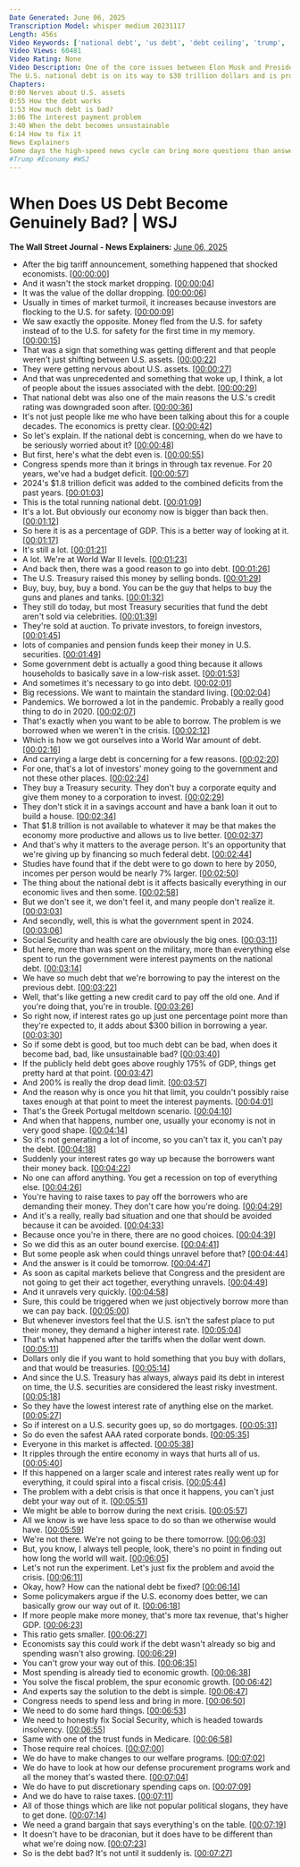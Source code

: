 ```yaml
---
Date Generated: June 06, 2025
Transcription Model: whisper medium 20231117
Length: 456s
Video Keywords: ['national debt', 'us debt', 'debt ceiling', 'trump', 'trump news', 'elon musk', 'trump musk fight', 'trump musk fallout', 'debt crisis explained', 'debt crisis', 'is us debt a problem', 'us debt to gdp', 'us debt chart', 'us debt limit', 'us treasury bonds', 'bonds', 'how us debt works', 'us debt economy', 'economic news', 'tariffs', 'trump musk news', 'value of the dollar', 'us dollar', 'us assets', 'us credit rating', 'budget deficit', 'us deficit', 'government debt', 'recession', 'government spending', 'interest', 'wsj', 'usnews']
Video Views: 60481
Video Rating: None
Video Description: One of the core issues between Elon Musk and President Donald Trump’s feud is over Republican’s “big, beautiful bill” in Congress. Musk is concerned about how much it raises the national debt. 
The U.S. national debt is on its way to $30 trillion dollars and is projected to be more than 100% of GDP at the end of this year. So is that… bad? Let’s look at what the debt is, how it affects the economy and how much is too much.
Chapters:
0:00 Nerves about U.S. assets
0:55 How the debt works
1:53 How much debt is bad?
3:06 The interest payment problem 
3:40 When the debt becomes unsustainable
6:14 How to fix it
News Explainers
Some days the high-speed news cycle can bring more questions than answers. WSJ’s news explainers break down the day's biggest stories into bite-size pieces to help you make sense of the news.
#Trump #Economy #WSJ
---
```


# When Does US Debt Become Genuinely Bad? | WSJ
**The Wall Street Journal - News Explainers:** [June 06, 2025](https://www.youtube.com/watch?v=Xi7RvweuIUk)
*  After the big tariff announcement, something happened that shocked economists. [[00:00:00](https://www.youtube.com/watch?v=Xi7RvweuIUk&t=0.0s)]
*  And it wasn't the stock market dropping. [[00:00:04](https://www.youtube.com/watch?v=Xi7RvweuIUk&t=4.0s)]
*  It was the value of the dollar dropping. [[00:00:06](https://www.youtube.com/watch?v=Xi7RvweuIUk&t=6.0s)]
*  Usually in times of market turmoil, it increases because investors are flocking to the U.S. for safety. [[00:00:09](https://www.youtube.com/watch?v=Xi7RvweuIUk&t=9.0s)]
*  We saw exactly the opposite. Money fled from the U.S. for safety instead of to the U.S. for safety for the first time in my memory. [[00:00:15](https://www.youtube.com/watch?v=Xi7RvweuIUk&t=15.0s)]
*  That was a sign that something was getting different and that people weren't just shifting between U.S. assets. [[00:00:22](https://www.youtube.com/watch?v=Xi7RvweuIUk&t=22.0s)]
*  They were getting nervous about U.S. assets. [[00:00:27](https://www.youtube.com/watch?v=Xi7RvweuIUk&t=27.0s)]
*  And that was unprecedented and something that woke up, I think, a lot of people about the issues associated with the debt. [[00:00:29](https://www.youtube.com/watch?v=Xi7RvweuIUk&t=29.0s)]
*  That national debt was also one of the main reasons the U.S.'s credit rating was downgraded soon after. [[00:00:36](https://www.youtube.com/watch?v=Xi7RvweuIUk&t=36.0s)]
*  It's not just people like me who have been talking about this for a couple decades. The economics is pretty clear. [[00:00:42](https://www.youtube.com/watch?v=Xi7RvweuIUk&t=42.0s)]
*  So let's explain. If the national debt is concerning, when do we have to be seriously worried about it? [[00:00:48](https://www.youtube.com/watch?v=Xi7RvweuIUk&t=48.0s)]
*  But first, here's what the debt even is. [[00:00:55](https://www.youtube.com/watch?v=Xi7RvweuIUk&t=55.0s)]
*  Congress spends more than it brings in through tax revenue. For 20 years, we've had a budget deficit. [[00:00:57](https://www.youtube.com/watch?v=Xi7RvweuIUk&t=57.0s)]
*  2024's $1.8 trillion deficit was added to the combined deficits from the past years. [[00:01:03](https://www.youtube.com/watch?v=Xi7RvweuIUk&t=63.0s)]
*  This is the total running national debt. [[00:01:09](https://www.youtube.com/watch?v=Xi7RvweuIUk&t=69.0s)]
*  It's a lot. But obviously our economy now is bigger than back then. [[00:01:12](https://www.youtube.com/watch?v=Xi7RvweuIUk&t=72.0s)]
*  So here it is as a percentage of GDP. This is a better way of looking at it. [[00:01:17](https://www.youtube.com/watch?v=Xi7RvweuIUk&t=77.0s)]
*  It's still a lot. [[00:01:21](https://www.youtube.com/watch?v=Xi7RvweuIUk&t=81.0s)]
*  A lot. We're at World War II levels. [[00:01:23](https://www.youtube.com/watch?v=Xi7RvweuIUk&t=83.0s)]
*  And back then, there was a good reason to go into debt. [[00:01:26](https://www.youtube.com/watch?v=Xi7RvweuIUk&t=86.0s)]
*  The U.S. Treasury raised this money by selling bonds. [[00:01:29](https://www.youtube.com/watch?v=Xi7RvweuIUk&t=89.0s)]
*  Buy, buy, buy, buy a bond. You can be the guy that helps to buy the guns and planes and tanks. [[00:01:32](https://www.youtube.com/watch?v=Xi7RvweuIUk&t=92.0s)]
*  They still do today, but most Treasury securities that fund the debt aren't sold via celebrities. [[00:01:39](https://www.youtube.com/watch?v=Xi7RvweuIUk&t=99.0s)]
*  They're sold at auction. To private investors, to foreign investors, [[00:01:45](https://www.youtube.com/watch?v=Xi7RvweuIUk&t=105.0s)]
*  lots of companies and pension funds keep their money in U.S. securities. [[00:01:49](https://www.youtube.com/watch?v=Xi7RvweuIUk&t=109.0s)]
*  Some government debt is actually a good thing because it allows households to basically save in a low-risk asset. [[00:01:53](https://www.youtube.com/watch?v=Xi7RvweuIUk&t=113.0s)]
*  And sometimes it's necessary to go into debt. [[00:02:01](https://www.youtube.com/watch?v=Xi7RvweuIUk&t=121.0s)]
*  Big recessions. We want to maintain the standard living. [[00:02:04](https://www.youtube.com/watch?v=Xi7RvweuIUk&t=124.0s)]
*  Pandemics. We borrowed a lot in the pandemic. Probably a really good thing to do in 2020. [[00:02:07](https://www.youtube.com/watch?v=Xi7RvweuIUk&t=127.0s)]
*  That's exactly when you want to be able to borrow. The problem is we borrowed when we weren't in the crisis. [[00:02:12](https://www.youtube.com/watch?v=Xi7RvweuIUk&t=132.0s)]
*  Which is how we got ourselves into a World War amount of debt. [[00:02:16](https://www.youtube.com/watch?v=Xi7RvweuIUk&t=136.0s)]
*  And carrying a large debt is concerning for a few reasons. [[00:02:20](https://www.youtube.com/watch?v=Xi7RvweuIUk&t=140.0s)]
*  For one, that's a lot of investors' money going to the government and not these other places. [[00:02:24](https://www.youtube.com/watch?v=Xi7RvweuIUk&t=144.0s)]
*  They buy a Treasury security. They don't buy a corporate equity and give them money to a corporation to invest. [[00:02:29](https://www.youtube.com/watch?v=Xi7RvweuIUk&t=149.0s)]
*  They don't stick it in a savings account and have a bank loan it out to build a house. [[00:02:34](https://www.youtube.com/watch?v=Xi7RvweuIUk&t=154.0s)]
*  That $1.8 trillion is not available to whatever it may be that makes the economy more productive and allows us to live better. [[00:02:37](https://www.youtube.com/watch?v=Xi7RvweuIUk&t=157.0s)]
*  And that's why it matters to the average person. It's an opportunity that we're giving up by financing so much federal debt. [[00:02:44](https://www.youtube.com/watch?v=Xi7RvweuIUk&t=164.0s)]
*  Studies have found that if the debt were to go down to here by 2050, incomes per person would be nearly 7% larger. [[00:02:50](https://www.youtube.com/watch?v=Xi7RvweuIUk&t=170.0s)]
*  The thing about the national debt is it affects basically everything in our economic lives and then some. [[00:02:58](https://www.youtube.com/watch?v=Xi7RvweuIUk&t=178.0s)]
*  But we don't see it, we don't feel it, and many people don't realize it. [[00:03:03](https://www.youtube.com/watch?v=Xi7RvweuIUk&t=183.0s)]
*  And secondly, well, this is what the government spent in 2024. [[00:03:06](https://www.youtube.com/watch?v=Xi7RvweuIUk&t=186.0s)]
*  Social Security and health care are obviously the big ones. [[00:03:11](https://www.youtube.com/watch?v=Xi7RvweuIUk&t=191.0s)]
*  But here, more than was spent on the military, more than everything else spent to run the government were interest payments on the national debt. [[00:03:14](https://www.youtube.com/watch?v=Xi7RvweuIUk&t=194.0s)]
*  We have so much debt that we're borrowing to pay the interest on the previous debt. [[00:03:22](https://www.youtube.com/watch?v=Xi7RvweuIUk&t=202.0s)]
*  Well, that's like getting a new credit card to pay off the old one. And if you're doing that, you're in trouble. [[00:03:26](https://www.youtube.com/watch?v=Xi7RvweuIUk&t=206.0s)]
*  So right now, if interest rates go up just one percentage point more than they're expected to, it adds about $300 billion in borrowing a year. [[00:03:30](https://www.youtube.com/watch?v=Xi7RvweuIUk&t=210.0s)]
*  So if some debt is good, but too much debt can be bad, when does it become bad, bad, like unsustainable bad? [[00:03:40](https://www.youtube.com/watch?v=Xi7RvweuIUk&t=220.0s)]
*  If the publicly held debt goes above roughly 175% of GDP, things get pretty hard at that point. [[00:03:47](https://www.youtube.com/watch?v=Xi7RvweuIUk&t=227.0s)]
*  And 200% is really the drop dead limit. [[00:03:57](https://www.youtube.com/watch?v=Xi7RvweuIUk&t=237.0s)]
*  And the reason why is once you hit that limit, you couldn't possibly raise taxes enough at that point to meet the interest payments. [[00:04:01](https://www.youtube.com/watch?v=Xi7RvweuIUk&t=241.0s)]
*  That's the Greek Portugal meltdown scenario. [[00:04:10](https://www.youtube.com/watch?v=Xi7RvweuIUk&t=250.0s)]
*  And when that happens, number one, usually your economy is not in very good shape. [[00:04:14](https://www.youtube.com/watch?v=Xi7RvweuIUk&t=254.0s)]
*  So it's not generating a lot of income, so you can't tax it, you can't pay the debt. [[00:04:18](https://www.youtube.com/watch?v=Xi7RvweuIUk&t=258.0s)]
*  Suddenly your interest rates go way up because the borrowers want their money back. [[00:04:22](https://www.youtube.com/watch?v=Xi7RvweuIUk&t=262.0s)]
*  No one can afford anything. You get a recession on top of everything else. [[00:04:26](https://www.youtube.com/watch?v=Xi7RvweuIUk&t=266.0s)]
*  You're having to raise taxes to pay off the borrowers who are demanding their money. They don't care how you're doing. [[00:04:29](https://www.youtube.com/watch?v=Xi7RvweuIUk&t=269.0s)]
*  And it's a really, really bad situation and one that should be avoided because it can be avoided. [[00:04:33](https://www.youtube.com/watch?v=Xi7RvweuIUk&t=273.0s)]
*  Because once you're in there, there are no good choices. [[00:04:39](https://www.youtube.com/watch?v=Xi7RvweuIUk&t=279.0s)]
*  So we did this as an outer bound exercise. [[00:04:41](https://www.youtube.com/watch?v=Xi7RvweuIUk&t=281.0s)]
*  But some people ask when could things unravel before that? [[00:04:44](https://www.youtube.com/watch?v=Xi7RvweuIUk&t=284.0s)]
*  And the answer is it could be tomorrow. [[00:04:47](https://www.youtube.com/watch?v=Xi7RvweuIUk&t=287.0s)]
*  As soon as capital markets believe that Congress and the president are not going to get their act together, everything unravels. [[00:04:49](https://www.youtube.com/watch?v=Xi7RvweuIUk&t=289.0s)]
*  And it unravels very quickly. [[00:04:58](https://www.youtube.com/watch?v=Xi7RvweuIUk&t=298.0s)]
*  Sure, this could be triggered when we just objectively borrow more than we can pay back. [[00:05:00](https://www.youtube.com/watch?v=Xi7RvweuIUk&t=300.0s)]
*  But whenever investors feel that the U.S. isn't the safest place to put their money, they demand a higher interest rate. [[00:05:04](https://www.youtube.com/watch?v=Xi7RvweuIUk&t=304.0s)]
*  That's what happened after the tariffs when the dollar went down. [[00:05:11](https://www.youtube.com/watch?v=Xi7RvweuIUk&t=311.0s)]
*  Dollars only die if you want to hold something that you buy with dollars, and that would be treasuries. [[00:05:14](https://www.youtube.com/watch?v=Xi7RvweuIUk&t=314.0s)]
*  And since the U.S. Treasury has always, always paid its debt in interest on time, the U.S. securities are considered the least risky investment. [[00:05:18](https://www.youtube.com/watch?v=Xi7RvweuIUk&t=318.0s)]
*  So they have the lowest interest rate of anything else on the market. [[00:05:27](https://www.youtube.com/watch?v=Xi7RvweuIUk&t=327.0s)]
*  So if interest on a U.S. security goes up, so do mortgages. [[00:05:31](https://www.youtube.com/watch?v=Xi7RvweuIUk&t=331.0s)]
*  So do even the safest AAA rated corporate bonds. [[00:05:35](https://www.youtube.com/watch?v=Xi7RvweuIUk&t=335.0s)]
*  Everyone in this market is affected. [[00:05:38](https://www.youtube.com/watch?v=Xi7RvweuIUk&t=338.0s)]
*  It ripples through the entire economy in ways that hurts all of us. [[00:05:40](https://www.youtube.com/watch?v=Xi7RvweuIUk&t=340.0s)]
*  If this happened on a larger scale and interest rates really went up for everything, it could spiral into a fiscal crisis. [[00:05:44](https://www.youtube.com/watch?v=Xi7RvweuIUk&t=344.0s)]
*  The problem with a debt crisis is that once it happens, you can't just debt your way out of it. [[00:05:51](https://www.youtube.com/watch?v=Xi7RvweuIUk&t=351.0s)]
*  We might be able to borrow during the next crisis. [[00:05:57](https://www.youtube.com/watch?v=Xi7RvweuIUk&t=357.0s)]
*  All we know is we have less space to do so than we otherwise would have. [[00:05:59](https://www.youtube.com/watch?v=Xi7RvweuIUk&t=359.0s)]
*  We're not there. We're not going to be there tomorrow. [[00:06:03](https://www.youtube.com/watch?v=Xi7RvweuIUk&t=363.0s)]
*  But, you know, I always tell people, look, there's no point in finding out how long the world will wait. [[00:06:05](https://www.youtube.com/watch?v=Xi7RvweuIUk&t=365.0s)]
*  Let's not run the experiment. Let's just fix the problem and avoid the crisis. [[00:06:11](https://www.youtube.com/watch?v=Xi7RvweuIUk&t=371.0s)]
*  Okay, how? How can the national debt be fixed? [[00:06:14](https://www.youtube.com/watch?v=Xi7RvweuIUk&t=374.0s)]
*  Some policymakers argue if the U.S. economy does better, we can basically grow our way out of it. [[00:06:18](https://www.youtube.com/watch?v=Xi7RvweuIUk&t=378.0s)]
*  If more people make more money, that's more tax revenue, that's higher GDP. [[00:06:23](https://www.youtube.com/watch?v=Xi7RvweuIUk&t=383.0s)]
*  This ratio gets smaller. [[00:06:27](https://www.youtube.com/watch?v=Xi7RvweuIUk&t=387.0s)]
*  Economists say this could work if the debt wasn't already so big and spending wasn't also growing. [[00:06:29](https://www.youtube.com/watch?v=Xi7RvweuIUk&t=389.0s)]
*  You can't grow your way out of this. [[00:06:35](https://www.youtube.com/watch?v=Xi7RvweuIUk&t=395.0s)]
*  Most spending is already tied to economic growth. [[00:06:38](https://www.youtube.com/watch?v=Xi7RvweuIUk&t=398.0s)]
*  You solve the fiscal problem, the spur economic growth. [[00:06:42](https://www.youtube.com/watch?v=Xi7RvweuIUk&t=402.0s)]
*  And experts say the solution to the debt is simple. [[00:06:47](https://www.youtube.com/watch?v=Xi7RvweuIUk&t=407.0s)]
*  Congress needs to spend less and bring in more. [[00:06:50](https://www.youtube.com/watch?v=Xi7RvweuIUk&t=410.0s)]
*  We need to do some hard things. [[00:06:53](https://www.youtube.com/watch?v=Xi7RvweuIUk&t=413.0s)]
*  We need to honestly fix Social Security, which is headed towards insolvency. [[00:06:55](https://www.youtube.com/watch?v=Xi7RvweuIUk&t=415.0s)]
*  Same with one of the trust funds in Medicare. [[00:06:58](https://www.youtube.com/watch?v=Xi7RvweuIUk&t=418.0s)]
*  Those require real choices. [[00:07:00](https://www.youtube.com/watch?v=Xi7RvweuIUk&t=420.0s)]
*  We do have to make changes to our welfare programs. [[00:07:02](https://www.youtube.com/watch?v=Xi7RvweuIUk&t=422.0s)]
*  We do have to look at how our defense procurement programs work and all the money that's wasted there. [[00:07:04](https://www.youtube.com/watch?v=Xi7RvweuIUk&t=424.0s)]
*  We do have to put discretionary spending caps on. [[00:07:09](https://www.youtube.com/watch?v=Xi7RvweuIUk&t=429.0s)]
*  And we do have to raise taxes. [[00:07:11](https://www.youtube.com/watch?v=Xi7RvweuIUk&t=431.0s)]
*  All of those things which are like not popular political slogans, they have to get done. [[00:07:14](https://www.youtube.com/watch?v=Xi7RvweuIUk&t=434.0s)]
*  We need a grand bargain that says everything's on the table. [[00:07:19](https://www.youtube.com/watch?v=Xi7RvweuIUk&t=439.0s)]
*  It doesn't have to be draconian, but it does have to be different than what we're doing now. [[00:07:23](https://www.youtube.com/watch?v=Xi7RvweuIUk&t=443.0s)]
*  So is the debt bad? It's not until it suddenly is. [[00:07:27](https://www.youtube.com/watch?v=Xi7RvweuIUk&t=447.0s)]
